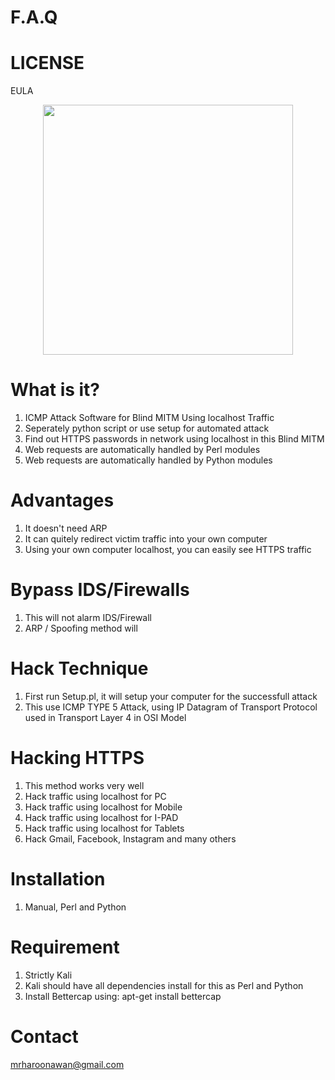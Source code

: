 # F.A.Q 

# LICENSE
EULA

<div align="center">
    <img src="" width="400px"</img> 
</div>


# What is it?
1. ICMP Attack Software for Blind MITM Using localhost Traffic
2. Seperately python script or use setup for automated attack
3. Find out HTTPS passwords in network using localhost in this Blind MITM
4. Web requests are automatically handled by Perl modules
5. Web requests are automatically handled by Python modules

# Advantages
1. It doesn't need ARP
2. It can quitely redirect victim traffic into your own computer
3. Using your own computer localhost, you can easily see HTTPS traffic

# Bypass IDS/Firewalls
1. This will not alarm IDS/Firewall
2. ARP / Spoofing method will

# Hack Technique
1. First run Setup.pl, it will setup your computer for the successfull attack 
2. This use ICMP TYPE 5 Attack, using IP Datagram of Transport Protocol used in Transport Layer 4 in OSI Model

# Hacking HTTPS
1. This method works very well
2. Hack traffic using localhost for PC
3. Hack traffic using localhost for Mobile
4. Hack traffic using localhost for I-PAD
5. Hack traffic using localhost for Tablets
6. Hack Gmail, Facebook, Instagram and many others

# Installation
1. Manual, Perl and Python

# Requirement
1. Strictly Kali
2. Kali should have all dependencies install for this as Perl and Python
3. Install Bettercap using: apt-get install bettercap

# Contact
mrharoonawan@gmail.com
